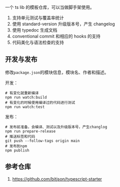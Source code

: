 一个 ts lib 的模板仓库，可以当做脚手架使用。

1. 支持单元测试与覆盖率统计
2. 使用 standard-version 升级版本号，产生 changelog
3. 使用 typedoc 生成文档
4. conventional commit 和相应的 hooks 的支持
5. 代码美化与语法检查的支持

## 开发与发布

修改`package.json`的模块信息，模块名、作者和描述。

开发：

```shell
# 有变化就重新编译
npm run watch:build
# 有变化的时候使用编译过的代码进行测试
npm run watch:test
```

发布：

```shell
# 发布前准备，会编译、测试以及升级版本号，产生changlog
npm run prepare-release
# 推送标签和代码
git push --follow-tags origin main
# 发布到npm
npm publish
```

## 参考仓库

1. https://github.com/bitjson/typescript-starter
